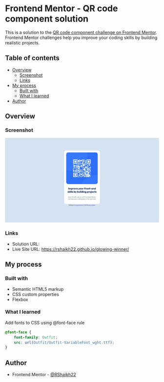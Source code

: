 # Frontend Mentor - QR code component solution

This is a solution to the [QR code component challenge on Frontend Mentor](https://www.frontendmentor.io/challenges/qr-code-component-iux_sIO_H). Frontend Mentor challenges help you improve your coding skills by building realistic projects. 

## Table of contents

- [Overview](#overview)
  - [Screenshot](#screenshot)
  - [Links](#links)
- [My process](#my-process)
  - [Built with](#built-with)
  - [What I learned](#what-i-learned)
- [Author](#author)

## Overview

### Screenshot

![Desktop design](Screenshot.png)

### Links

- Solution URL: 
- Live Site URL: https://rshaikh22.github.io/glowing-winner/

## My process

### Built with

- Semantic HTML5 markup
- CSS custom properties
- Flexbox

### What I learned

Add fonts to CSS using @font-face rule

```css
@font-face {
    font-family: Outfit;
    src: url(Outfit/Outfit-VariableFont_wght.ttf);
}
```

## Author

- Frontend Mentor - [@RShaikh22](https://www.frontendmentor.io/profile/RShaikh22)
